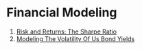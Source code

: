 # Financial Modeling
1. [Risk and Returns: The Sharpe Ratio](https://github.com/vanessaaleung/ds-case-studies/tree/master/financial-modeling/sharpe-ratio)
2. [Modeling The Volatility Of Us Bond Yields](https://github.com/vanessaaleung/ds-case-studies/tree/master/financial-modeling/us-bond-yields)
